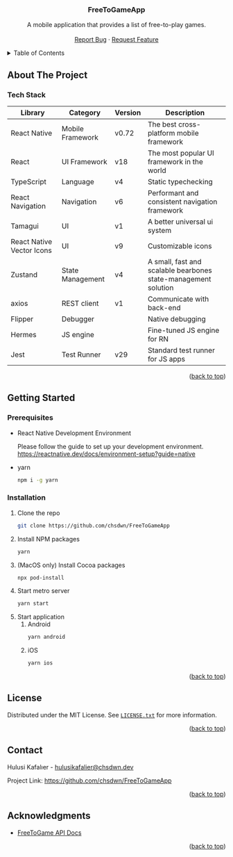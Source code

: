 <div align="center">
  <a name="title"></a>
  <h3 align="center">FreeToGameApp</h3>
  
  <p align="center">
    A mobile application that provides a list of free-to-play games.
    <br />
    <br />
    <a href="https://github.com/chsdwn/FreeToGameApp/issues">Report Bug</a>
    ·
    <a href="https://github.com/chsdwn/FreeToGameApp/issues">Request Feature</a>
  </p>
</div>

<details>
  <summary>Table of Contents</summary>
  <ol>
    <li>
      <a href="#about-the-project">About The Project</a>
      <ul>
        <li><a href="#tech-stack">Tech Stack</a></li>
      </ul>
    </li>
    <li>
      <a href="#getting-started">Getting Started</a>
      <ul>
        <li><a href="#prerequisites">Prerequisites</a></li>
        <li><a href="#installation">Installation</a></li>
      </ul>
    </li>
    <li><a href="#license">License</a></li>
    <li><a href="#contact">Contact</a></li>
    <li><a href="#acknowledgments">Acknowledgments</a></li>
  </ol>
</details>

## About The Project

### Tech Stack

| Library                   | Category         | Version | Description                                                    |
| ------------------------- | ---------------- | ------- | -------------------------------------------------------------- |
| React Native              | Mobile Framework | v0.72   | The best cross-platform mobile framework                       |
| React                     | UI Framework     | v18     | The most popular UI framework in the world                     |
| TypeScript                | Language         | v4      | Static typechecking                                            |
| React Navigation          | Navigation       | v6      | Performant and consistent navigation framework                 |
| Tamagui                   | UI               | v1      | A better universal ui system                                   |
| React Native Vector Icons | UI               | v9      | Customizable icons                                             |
| Zustand                   | State Management | v4      | A small, fast and scalable bearbones state-management solution |
| axios                     | REST client      | v1      | Communicate with back-end                                      |
| Flipper                   | Debugger         |         | Native debugging                                               |
| Hermes                    | JS engine        |         | Fine-tuned JS engine for RN                                    |
| Jest                      | Test Runner      | v29     | Standard test runner for JS apps                               |

<p align="right">(<a href="#title">back to top</a>)</p>


## Getting Started

### Prerequisites

* React Native Development Environment
  
  Please follow the guide to set up your development environment. https://reactnative.dev/docs/environment-setup?guide=native
* yarn
  ```sh
  npm i -g yarn
  ```

### Installation

1. Clone the repo
   ```sh
   git clone https://github.com/chsdwn/FreeToGameApp
   ```
1. Install NPM packages
   ```sh
   yarn
   ```
1. (MacOS only) Install Cocoa packages
   ```sh
   npx pod-install
   ```
1. Start metro server
   ```js
   yarn start
   ```
1. Start application
     1. Android
        ```sh
        yarn android
        ```
     1. iOS
        ```sh
        yarn ios
        ```

<p align="right">(<a href="#title">back to top</a>)</p>

## License

Distributed under the MIT License. See [`LICENSE.txt`](https://github.com/chsdwn/FreeToGameApp/blob/main/LICENSE) for more information.
<p align="right">(<a href="#title">back to top</a>)</p>

## Contact

Hulusi Kafalıer - hulusikafalier@chsdwn.dev

Project Link: https://github.com/chsdwn/FreeToGameApp

<p align="right">(<a href="#title">back to top</a>)</p>

## Acknowledgments

* [FreeToGame API Docs](https://www.freetogame.com/api-doc)

<p align="right">(<a href="#title">back to top</a>)</p>
